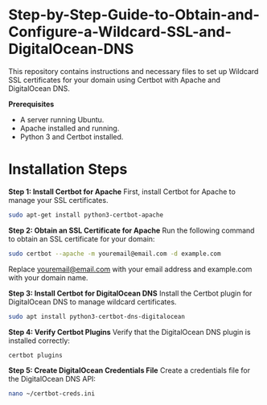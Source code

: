# Step-by-Step-Guide-to-Obtain-and-Configure-a-Wildcard-SSL-and-DigitalOcean-DNS
 This repository contains instructions and necessary files to set up Wildcard SSL certificates for your domain using Certbot with Apache and DigitalOcean DNS.

**Prerequisites**

* A server running Ubuntu.
* Apache installed and running.
* Python 3 and Certbot installed.

# Installation Steps

**Step 1: Install Certbot for Apache**
First, install Certbot for Apache to manage your SSL certificates.

```sh
sudo apt-get install python3-certbot-apache
```

**Step 2: Obtain an SSL Certificate for Apache**
Run the following command to obtain an SSL certificate for your domain:

```sh
sudo certbot --apache -m youremail@email.com -d example.com
```
Replace youremail@email.com with your email address and example.com with your domain name.

**Step 3: Install Certbot for DigitalOcean DNS**
Install the Certbot plugin for DigitalOcean DNS to manage wildcard certificates.

```sh
sudo apt install python3-certbot-dns-digitalocean
```

**Step 4: Verify Certbot Plugins**
Verify that the DigitalOcean DNS plugin is installed correctly:

```sh
certbot plugins
```

**Step 5: Create DigitalOcean Credentials File**
Create a credentials file for the DigitalOcean DNS API:

```sh
nano ~/certbot-creds.ini
```

